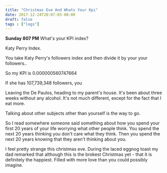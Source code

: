 ```yaml
---
title: "Christmas Eve And Whats Your Kpi"
date: 2017-12-24T20:07:03-08:00
draft: false
tags : ["logs"]
---
```


**Sunday 807 PM**
What's your KPI index?

Katy Perry Index.

You take Katy Perry's followers index and then divide it by your your followers..

So my KPI is 0.000000560747664


If she has 107,739,348 followers, you


Leaving the De Paulos, heading to my parent's house.
It's been about three weeks without any alcohol.
It's not much different, except for the fact that I eat more.

Talking about other subjects other than yourself is the way to go.

So I read somewhere someone said something about how you spend your first 20 years of your life worrying what other people think. You spend the next 20 years thinking you don't care what they think. Then you spend the next 20 years knowing that they aren't thinking about you.

I feel pretty strange this christmas eve. During the laced eggnog toast my dad remarked that although this is the brokest Christmas yet - that it is definitely the happiest. Filled with more love than you could possibly imagine.   
